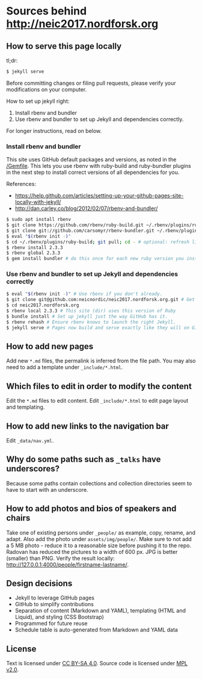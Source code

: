 # Sources behind http://neic2017.nordforsk.org

## How to serve this page locally

tl;dr:
```bash
$ jekyll serve
```

Before committing changes or filing pull requests, please verify your
modifications on your computer.

How to set up jekyll right:

1. Install rbenv and bundler
2. Use rbenv and bundler to set up Jekyll and dependencies correctly.

For longer instructions, read on below.

### Install rbenv and bundler

This site uses GitHub default packages and versions, as noted in the
[/Gemfile](/Gemfile). This lets you use rbenv with ruby-build and ruby-bundler
plugins in the next step to install correct versions of all dependencies for
you.

References:

* https://help.github.com/articles/setting-up-your-github-pages-site-locally-with-jekyll/
* http://dan.carley.co/blog/2012/02/07/rbenv-and-bundler/

```bash
$ sudo apt install rbenv
$ git clone https://github.com/rbenv/ruby-build.git ~/.rbenv/plugins/ruby-build
$ git clone git://github.com/carsomyr/rbenv-bundler.git ~/.rbenv/plugins/bundler
$ eval "$(rbenv init -)"
$ cd ~/.rbenv/plugins/ruby-build; git pull; cd - # optional: refresh list of available ruby versions.
$ rbenv install 2.3.3
$ rbenv global 2.3.3
$ gem install bundler # do this once for each new ruby version you install.
```

### Use rbenv and bundler to set up Jekyll and dependencies correctly

```bash
$ eval "$(rbenv init -)" # Use rbenv if you don't already.
$ git clone git@github.com:neicnordic/neic2017.nordforsk.org.git # Get the sources
$ cd neic2017.nordforsk.org
$ rbenv local 2.3.3 # This site (dir) uses this version of Ruby
$ bundle install # Set up jekyll just the way GitHub has it.
$ rbenv rehash # Ensure rbenv knows to launch the right Jekyll.
$ jekyll serve # Pages now build and serve exactly like they will on GitHub. Happy hacking!
```

## How to add new pages

Add new `*.md` files, the permalink is inferred from the file path. You may also need to add a template under `_include/*.html`.


## Which files to edit in order to modify the content

Edit the `*.md` files to edit content. Edit `_include/*.html` to edit page layout and templating.


## How to add new links to the navigation bar

Edit `_data/nav.yml`.


## Why do some paths such as `_talks` have underscores?

Because some paths contain collections and collection directories seem to have
to start with an underscore.


## How to add photos and bios of speakers and chairs

Take one of existing persons under `_people/` as example, copy, rename, and adapt. Also
add the photo under `assets/img/people/`.
Make sure to not add a 5 MB photo - reduce it to a reasonable size before pushing it to the repo.
Radovan has reduced the pictures to a width of 600 px. JPG is better (smaller) than PNG.
Verify the result locally: http://127.0.0.1:4000/people/firstname-lastname/.


## Design decisions

- Jekyll to leverage GitHub pages
- GitHub to simplify contributions
- Separation of content (Markdown and YAML), templating (HTML and Liquid), and styling (CSS Bootstrap)
- Programmed for future reuse
- Schedule table is auto-generated from Markdown and YAML data


## License

Text is licensed under [CC BY-SA 4.0](https://creativecommons.org/licenses/by-sa/4.0/).
Source code is licensed under [MPL v2.0](../gh-pages/LICENSE).
